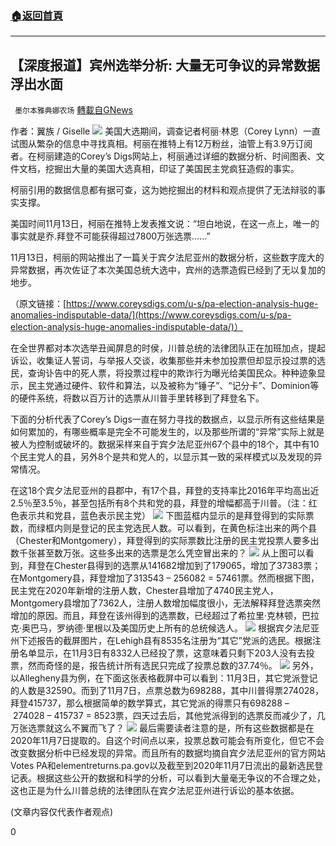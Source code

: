 ###  [:house:返回首頁](https://github.com/ourhimalayas/txt)
---

## 【深度报道】宾州选举分析: 大量无可争议的异常数据浮出水面
` 墨尔本雅典娜农场` [轉載自GNews](https://gnews.org/zh-hans/558357/)

作者：翼族 / Giselle
![](https://gnews-media-offload.s3.amazonaws.com/wp-content/uploads/2020/11/14085721/Picture72.png)
美国大选期间，调查记者柯丽·林恩（Corey Lynn）一直试图从繁杂的信息中寻找真相。柯丽在推特上有12万粉丝，油管上有3.9万订阅者。在柯丽建造的Corey’s Digs网站上，柯丽通过详细的数据分析、时间图表、文件文档，挖掘出大量的美国大选真相，印证了美国民主党疯狂造假的事实。

柯丽引用的数据信息都有据可查，这为她挖掘出的材料和观点提供了无法辩驳的事实支撑。

美国时间11月13日，柯丽在推特上发表推文说：“坦白地说，在这一点上，唯一的事实就是乔.拜登不可能获得超过7800万张选票……”

11月13日，柯丽的网站推出了一篇关于宾夕法尼亚州的数据分析，这些数字庞大的异常数据，再次佐证了本次美国总统大选中，宾州的选票造假已经到了无以复加的地步。

（原文链接：[https://www.coreysdigs.com/u-s/pa-election-analysis-huge-anomalies-indisputable-data/](https://www.coreysdigs.com/u-s/pa-election-analysis-huge-anomalies-indisputable-data/)）

在全世界都对本次选举丑闻屏息的时侯，川普总统的法律团队正在加班加点，提起诉讼，收集证人誓词，与举报人交谈，收集那些并未参加投票但却显示投过票的选民，查询讣告中的死人票，将投票过程中的欺诈行为曝光给美国民众。种种迹象显示，民主党通过硬件、软件和算法，以及被称为“锤子”、“记分卡”、Dominion等的硬件系统，将数以百万计的选票从川普手里转移到了拜登名下。

下面的分析代表了Corey’s Digs一直在努力寻找的数据点，以显示所有这些结果是如何累加的，有哪些概率是完全不可能发生的，以及那些所谓的“异常”实际上就是被人为控制或破坏的。数据采样来自于宾夕法尼亚州67个县中的18个，其中有10个民主党人的县，另外8个是共和党人的，以显示其一致的采样模式以及发现的异常情况。

在这18个宾夕法尼亚州的县郡中，有17个县，拜登的支持率比2016年平均高出近2.5％至3.5％，甚至包括所有8个共和党的县，拜登的增幅都高于川普。（注：红色表示共和党县，蓝色表示民主党）
![](https://gnews-media-offload.s3.amazonaws.com/wp-content/uploads/2020/11/14085747/Picture73.png)
下图蓝框内显示的是拜登得到的实际票数，而绿框内则是登记的民主党选民人数。可以看到，在黄色标注出来的两个县（Chester和Montgomery），拜登得到的实际票数比注册的民主党投票人要多出数千张甚至数万张。这些多出来的选票是怎么凭空冒出来的？
![](https://gnews-media-offload.s3.amazonaws.com/wp-content/uploads/2020/11/14085759/Picture74.png)
从上图可以看到，拜登在Chester县得到的选票从141682增加到了179065，增加了37383票；在Montgomery县，拜登增加了313543 – 256082 = 57461票。然而根据下图，民主党在2020年新增的注册人数，Chester县增加了4740民主党人，Montgomery县增加了7362人，注册人数增加幅度很小，无法解释拜登选票突然增加的原因。而且，拜登在该州得到的选票数，已经超过了希拉里·克林顿，巴拉克·奥巴马，罗纳德·里根以及美国历史上所有的总统候选人。
![](https://gnews-media-offload.s3.amazonaws.com/wp-content/uploads/2020/11/14085810/Picture75.png)
根据宾夕法尼亚州下述报告的截屏图片，在Lehigh县有8535名注册为“其它”党派的选民。根据注册名单显示，在11月3日有8332人已经投了票，这意味着只剩下203人没有去投票，然而奇怪的是，报告统计所有选民只完成了投票总数的37.74％。
![](https://gnews-media-offload.s3.amazonaws.com/wp-content/uploads/2020/11/14085826/Picture76.png)
另外，以Allegheny县为例，在下面这张表格截屏中可以看到：11月3日，其它党派登记的人数是32590。而到了11月7日，点票总数为698288，其中川普得票274028，拜登415737，那么根据简单的数学算式，其它党派的得票只有698288 – 274028 – 415737 = 8523票，四天过去后，其他党派得到的选票反而减少了，几万张选票就这么不翼而飞了？
![](https://gnews-media-offload.s3.amazonaws.com/wp-content/uploads/2020/11/14085833/Picture77.png)
最后需要读者注意的是，所有这些数据都是在2020年11月7日提取的。自这个时间点以来，投票总数可能会有所变化，但它不会改变数据分析中已经发现的异常。而且所有的数据均摘自宾夕法尼亚州的官方网站Votes PA和elementreturns.pa.gov以及截至到2020年11月7日流出的最新选民登记表。根据这些公开的数据和科学的分析，可以看到大量毫无争议的不合理之处，这也正是为什么川普总统的法律团队在宾夕法尼亚州进行诉讼的基本依据。

(文章内容仅代表作者观点)

0
